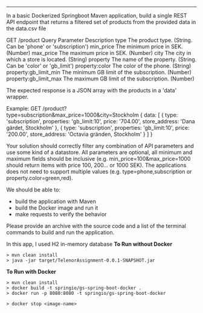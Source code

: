 
---

In a basic Dockerized Springboot Maven application, build a single REST API endpoint that returns a filtered set of products from the provided data in the data.csv file

GET /product
Query Parameter			Description
type					The product type. (String. Can be 'phone' or 'subscription')
min_price				The minimum price in SEK. (Number)
max_price				The maximum price in SEK. (Number)
city					The city in which a store is located. (String)
property				The name of the property. (String. Can be 'color' or 'gb_limit')
property:color			The color of the phone. (String)
property:gb_limit_min 	The minimum GB limit of the subscription. (Number)
property:gb_limit_max 	The maximum GB limit of the subscription. (Number)

The expected response is a JSON array with the products in a 'data' wrapper. 

Example: GET /product?type=subscription&max_price=1000&city=Stockholm
{
	data: [ 
		{
		    type: 'subscription',
		    properties: 'gb_limit:10',
		    price: '704.00',
		    store_address: 'Dana gärdet, Stockholm'
	  	},
	  	{
		    type: 'subscription',
		    properties: 'gb_limit:10',
		    price: '200.00',
		    store_address: 'Octavia gränden, Stockholm'
	  	}
	]
}

Your solution should correctly filter any combination of API parameters and use some kind of a datastore.
All parameters are optional, all minimum and maximum fields should be inclusive (e.g. min_price=100&max_price=1000 should return items with price 100, 200... or 1000 SEK). 
The applications does not need to support multiple values (e.g. type=phone,subscription or property.color=green,red).

We should be able to:
- build the application with Maven
- build the Docker image and run it
- make requests to verify the behavior

Please provide an archive with the source code and a list of the terminal commands to build and run the application.

In this app, I used H2 in-memory database
**To Run without Docker**

```
> mvn clean install
> java -jar target/TelenorAssignment-0.0.1-SNAPSHOT.jar
```

**To Run with Docker**
```
> mvn clean install
> docker build -t springio/gs-spring-boot-docker .
> docker run -p 8080:8080 -t springio/gs-spring-boot-docker

> docker stop <image-name>
```
